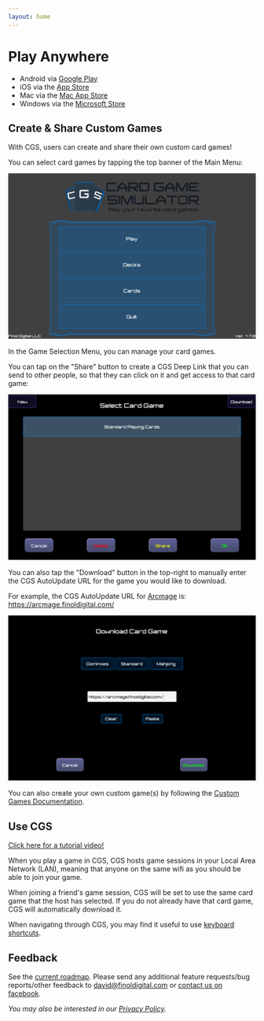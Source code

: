 ```yaml
---
layout: home
---
```


# Play Anywhere
- Android via [Google Play](https://play.google.com/store/apps/details?id=com.finoldigital.cardgamesim)
- iOS via the [App Store](https://itunes.apple.com/us/app/card-game-simulator/id1392877362?ls=1&mt=8)
- Mac via the [Mac App Store](https://itunes.apple.com/us/app/card-game-simulator/id1398206553?ls=1&mt=12)
- Windows via the [Microsoft Store](https://www.microsoft.com/store/apps/9N96N5S4W3J0)

## Create & Share Custom Games
With CGS, users can create and share their own custom card games!

You can select card games by tapping the top banner of the Main Menu:

![Main Menu Image](assets/img/mainmenu.png)

In the Game Selection Menu, you can manage your card games.

You can tap on the "Share" button to create a CGS Deep Link that you can send to other people, so that they can click on it and get access to that card game:

![Game Selection Menu Image](assets/img/selectionmenu.png)

You can also tap the "Download" button in the top-right to manually enter the CGS AutoUpdate URL for the game you would like to download.

For example, the CGS AutoUpdate URL for [Arcmage](https://arcmage.org/) is: https://arcmage.finoldigital.com/

![Game Download Menu Image](assets/img/downloadmenu.png)

You can also create your own custom game(s) by following the [Custom Games Documentation](custom.html).

## Use CGS

[Click here for a tutorial video!](https://youtu.be/pFaHJ2QTYuo)

When you play a game in CGS, CGS hosts game sessions in your Local Area Network (LAN), meaning that anyone on the same wifi as you should be able to join your game.

When joining a friend's game session, CGS will be set to use the same card game that the host has selected. If you do not already have that card game, CGS will automatically download it.

When navigating through CGS, you may find it useful to use [keyboard shortcuts](keyboard.html).

## Feedback
See the [current roadmap](roadmap.html). Please send any additional feature requests/bug reports/other feedback to <david@finoldigital.com> or [contact us on facebook](https://www.facebook.com/cardgamesimulator/).

*You may also be interested in our [Privacy Policy](PRIVACY.html).*
